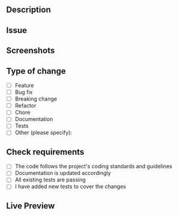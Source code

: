 ## Description

<!-- Provide a detailed description about the nature of your PR and what it solves -->

## Issue

<!-- If this pull request is related to an existing issue, reference it here using the issue number (e.g., "Fixes #123"). If not, explain the reason for the changes. -->

## Screenshots

<!-- Please provide screenshots, if any visual changes are present -->

## Type of change

- [ ] Feature
- [ ] Bug fix
- [ ] Breaking change
- [ ] Refactor
- [ ] Chore
- [ ] Documentation
- [ ] Tests
- [ ] Other (please specify):

## Check requirements

- [ ] The code follows the project's coding standards and guidelines
- [ ] Documentation is updated accordingly
- [ ] All existing tests are passing
- [ ] I have added new tests to cover the changes

## Live Preview

<!-- Url will be added by the pipeline, after deploy is completed -->